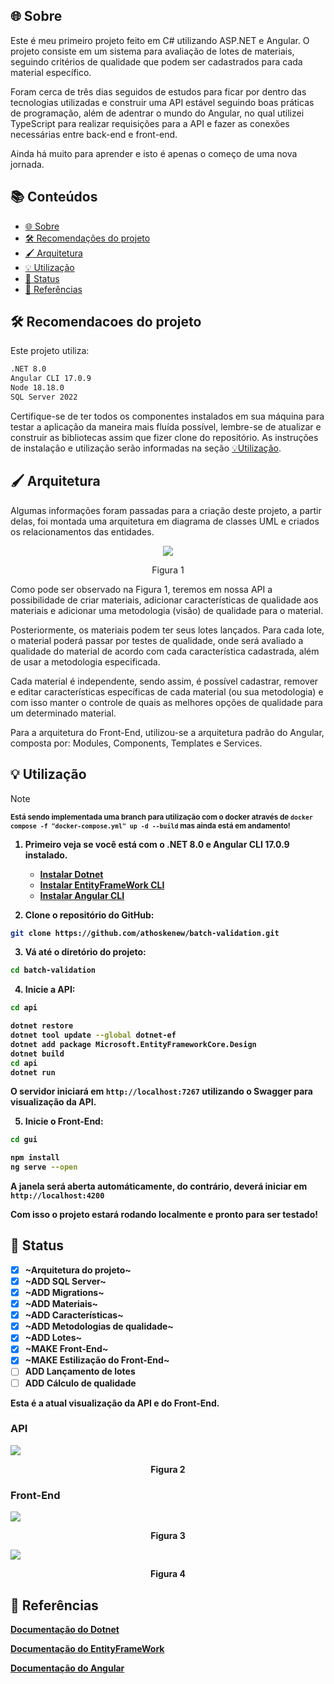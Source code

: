 ## 🌐 Sobre

Este é meu primeiro projeto feito em C# utilizando ASP.NET e Angular. O projeto consiste em um sistema para avaliação de lotes de materiais, seguindo critérios de qualidade que podem ser cadastrados para cada material específico.

Foram cerca de três dias seguidos de estudos para ficar por dentro das tecnologias utilizadas e construir uma API estável seguindo boas práticas de programação, além de adentrar o mundo do Angular, no qual utilizei TypeScript para realizar requisições para a API e fazer as conexões necessárias entre back-end e front-end.

Ainda há muito para aprender e isto é apenas o começo de uma nova jornada.

## 📚 Conteúdos
- [🌐 Sobre](#-sobre)
- [🛠️ Recomendações do projeto](#-Recomendacoes-do-projeto)
- [🖌️ Arquitetura](#-providers-and-models)
- [💡 Utilização](#-utilização)
- [🚥 Status](#-status)
- [📄 Referências](#-referências)

## 🛠️ Recomendacoes do projeto

Este projeto utiliza:
```sh
.NET 8.0
Angular CLI 17.0.9
Node 18.18.0
SQL Server 2022
```
Certifique-se de ter todos os componentes instalados em sua máquina para testar a aplicação da maneira mais fluída possível, lembre-se de atualizar e construir as bibliotecas assim que fizer clone do repositório. As instruções de instalação e utilização serão informadas na seção [💡Utilização](#-utilização).

## 🖌️ Arquitetura

Algumas informações foram passadas para a criação deste projeto, a partir delas, foi montada uma arquitetura em diagrama de classes UML e criados os relacionamentos das entidades.

<p align="center">
<img src="https://i.imgur.com/CYVAo1F.png">
</p>

<p align="center">
Figura 1
</p>

Como pode ser observado na Figura 1, teremos em nossa API a possibilidade de criar materiais, adicionar características de qualidade aos materiais e adicionar uma metodologia (visão) de qualidade para o material.

Posteriormente, os materiais podem ter seus lotes lançados. Para cada lote, o material poderá passar por testes de qualidade, onde será avaliado a qualidade do material de acordo com cada característica cadastrada, além de usar a metodologia especificada.

Cada material é independente, sendo assim, é possível cadastrar, remover e editar características específicas de cada material (ou sua metodologia) e com isso manter o controle de quais as melhores opções de qualidade para um determinado material.

Para a arquitetura do Front-End, utilizou-se a arquitetura padrão do Angular, composta por: Modules, Components, Templates e Services.

## 💡 Utilização
> [!Note]
<sup><strong>Está sendo implementada uma branch para utilização com o docker através de `docker compose -f "docker-compose.yml" up -d --build` mas ainda está em andamento!

1. Primeiro veja se você está com o .NET 8.0 e Angular CLI 17.0.9 instalado.

   - [Instalar Dotnet](https://dotnet.microsoft.com/pt-br/download)
   - [Instalar EntityFrameWork CLI](https://learn.microsoft.com/pt-br/ef/core/cli/dotnet)
   - [Instalar Angular CLI](https://angular.io/cli)

2. Clone o repositório do GitHub:

```bash
git clone https://github.com/athoskenew/batch-validation.git
```

3. Vá até o diretório do projeto:

```bash
cd batch-validation
```
4. Inicie a API:

```bash
cd api
```
```bash
dotnet restore
dotnet tool update --global dotnet-ef
dotnet add package Microsoft.EntityFrameworkCore.Design
dotnet build
cd api
dotnet run
```
O servidor iniciará em `http://localhost:7267` utilizando o Swagger para visualização da API.

5. Inicie o Front-End:
```bash
cd gui
```
```bash
npm install
ng serve --open
```

A janela será aberta automáticamente, do contrário, deverá iniciar em `http://localhost:4200`

Com isso o projeto estará rodando localmente e pronto para ser testado!

## 🚥 Status

- [x] ~Arquitetura do projeto~
- [x] ~ADD SQL Server~
- [x] ~ADD Migrations~
- [x] ~ADD Materiais~
- [x] ~ADD Características~
- [x] ~ADD Metodologias de qualidade~
- [x] ~ADD Lotes~
- [x] ~MAKE Front-End~
- [x] ~MAKE Estilização do Front-End~
- [ ] ADD Lançamento de lotes
- [ ] ADD Cálculo de qualidade

Esta é a atual visualização da API e do Front-End.
### API
<p align="center">
   
![](https://i.imgur.com/mNRO0v2.png)

</p>

<p align="center">
Figura 2
</p>

### Front-End
![](https://i.imgur.com/xFtqZoF.png)

<p align="center">
Figura 3
</p>

![](https://i.imgur.com/UVnC4z0.png)

<p align="center">
Figura 4
</p>


## 📄 Referências
[Documentação do Dotnet](https://learn.microsoft.com/pt-br/dotnet/)

[Documentação do EntityFrameWork](https://learn.microsoft.com/en-us/ef/)

[Documentação do Angular](https://angular.io/docs)
